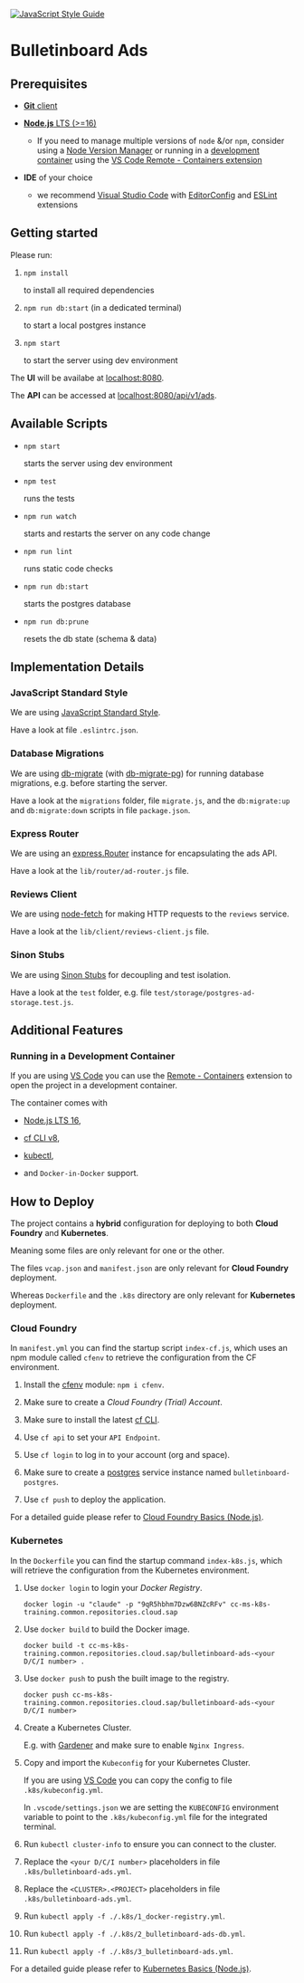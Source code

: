[![JavaScript Style Guide](https://img.shields.io/badge/code_style-standard-brightgreen.svg)](https://standardjs.com)

# Bulletinboard Ads

## Prerequisites

- [**Git** client](https://git-scm.com/book/en/v2/Getting-Started-Installing-Git)

- [**Node.js** LTS (>=16)](https://nodejs.org/en/download/)

  - If you need to manage multiple versions of `node` &/or `npm`, consider using a [Node Version Manager](https://github.com/npm/cli#node-version-managers) or running in a [development container](https://code.visualstudio.com/docs/remote/create-dev-container#_automate-dev-container-creation) using the [VS Code Remote - Containers extension](https://marketplace.visualstudio.com/items?itemName=ms-vscode-remote.remote-containers)

- **IDE** of your choice

  - we recommend [Visual Studio Code](https://code.visualstudio.com/) with [EditorConfig](https://marketplace.visualstudio.com/items?itemName=EditorConfig.EditorConfig) and [ESLint](https://marketplace.visualstudio.com/items?itemName=dbaeumer.vscode-eslint) extensions

## Getting started

Please run:

1. `npm install`

    to install all required dependencies

1. `npm run db:start` (in a dedicated terminal)

    to start a local postgres instance

1. `npm start`

    to start the server using dev environment

The **UI** will be availabe at [localhost:8080](http://localhost:8080).

The **API** can be accessed at [localhost:8080/api/v1/ads](http://localhost:8080/api/v1/ads).

## Available Scripts

- `npm start`

    starts the server using dev environment

- `npm test`

    runs the tests

- `npm run watch`

    starts and restarts the server on any code change

- `npm run lint`

    runs static code checks

- `npm run db:start`

    starts the postgres database

- `npm run db:prune`

    resets the db state (schema & data)

## Implementation Details

### JavaScript Standard Style

We are using [JavaScript Standard Style](https://standardjs.com).

Have a look at file `.eslintrc.json`.

### Database Migrations

We are using [db-migrate](https://github.com/db-migrate/node-db-migrate) (with [db-migrate-pg](https://github.com/db-migrate/pg)) for running database migrations, e.g. before starting the server.

Have a look at the `migrations` folder, file `migrate.js`, and the `db:migrate:up` and `db:migrate:down` scripts in file `package.json`.

### Express Router

We are using an [express.Router](https://expressjs.com/en/4x/api.html#express.router) instance for encapsulating the ads API.

Have a look at the `lib/router/ad-router.js` file.

### Reviews Client

We are using [node-fetch](https://www.npmjs.com/package/node-fetch) for making HTTP requests to the `reviews` service.

Have a look at the `lib/client/reviews-client.js` file.

### Sinon Stubs

We are using [Sinon Stubs](https://sinonjs.org/releases/latest/stubs/) for decoupling and test isolation.

Have a look at the `test` folder, e.g. file `test/storage/postgres-ad-storage.test.js`.

## Additional Features

### Running in a Development Container

If you are using [VS Code](https://code.visualstudio.com/) you can use the [Remote - Containers](https://marketplace.visualstudio.com/items?itemName=ms-vscode-remote.remote-containers) extension to open the project in a development container.

The container comes with

- [Node.js LTS 16](https://nodejs.org/en/download/),

- [cf CLI v8](https://docs.cloudfoundry.org/cf-cli/install-go-cli.html),

- [kubectl](https://kubernetes.io/docs/reference/kubectl/overview/),

- and `Docker-in-Docker` support.

## How to Deploy

The project contains a **hybrid** configuration for deploying to both **Cloud Foundry** and **Kubernetes**.

Meaning some files are only relevant for one or the other.

The files `vcap.json` and `manifest.json` are only relevant for **Cloud Foundry** deployment.

Whereas `Dockerfile` and the `.k8s` directory are only relevant for **Kubernetes** deployment.

### Cloud Foundry

In `manifest.yml` you can find the startup script `index-cf.js`, which uses an npm module called `cfenv` to retrieve the configuration from the CF environment.

1. Install the [cfenv](https://github.com/cloudfoundry-community/node-cfenv) module: `npm i cfenv`.

1. Make sure to create a *Cloud Foundry (Trial) Account*.

1. Make sure to install the latest [cf CLI](https://docs.cloudfoundry.org/cf-cli/install-go-cli.html).

1. Use `cf api` to set your `API Endpoint`.

1. Use `cf login` to log in to your account (org and space).

1. Make sure to create a [postgres](https://help.sap.com/viewer/product/PostgreSQL/Cloud/en-US) service instance named `bulletinboard-postgres`.

1. Use `cf push` to deploy the application.

For a detailed guide please refer to [Cloud Foundry Basics (Node.js)](https://pages.github.tools.sap/cloud-curriculum/materials/cloud-platforms/cloud-foundry-nodejs/).

### Kubernetes

In the `Dockerfile` you can find the startup command `index-k8s.js`, which will retrieve the configuration from the Kubernetes environment.

1. Use `docker login` to login your *Docker Registry*.

    `docker login -u "claude" -p "9qR5hbhm7Dzw6BNZcRFv" cc-ms-k8s-training.common.repositories.cloud.sap`

1. Use `docker build` to build the Docker image.

    `docker build -t cc-ms-k8s-training.common.repositories.cloud.sap/bulletinboard-ads-<your D/C/I number> .`

1. Use `docker push` to push the built image to the registry.

    `docker push cc-ms-k8s-training.common.repositories.cloud.sap/bulletinboard-ads-<your D/C/I number>`

1. Create a Kubernetes Cluster.

    E.g. with [Gardener](https://dashboard.garden.canary.k8s.ondemand.com/login) and make sure to enable `Nginx Ingress`.

1. Copy and import the `Kubeconfig` for your Kubernetes Cluster.

    If you are using [VS Code](https://code.visualstudio.com/) you can copy the config to file `.k8s/kubeconfig.yml`.

    In `.vscode/settings.json` we are setting the `KUBECONFIG` environment variable to point to the `.k8s/kubeconfig.yml` file for the integrated terminal.

1. Run `kubectl cluster-info` to ensure you can connect to the cluster.

1. Replace the `<your D/C/I number>` placeholders in file `.k8s/bulletinboard-ads.yml`.

1. Replace the `<CLUSTER>.<PROJECT>` placeholders in file `.k8s/bulletinboard-ads.yml`.

1. Run `kubectl apply -f ./.k8s/1_docker-registry.yml`.

1. Run `kubectl apply -f ./.k8s/2_bulletinboard-ads-db.yml`.

1. Run `kubectl apply -f ./.k8s/3_bulletinboard-ads.yml`.

For a detailed guide please refer to [Kubernetes Basics (Node.js)](https://pages.github.tools.sap/cloud-curriculum/materials/cloud-platforms/kubernetes-nodejs/).
